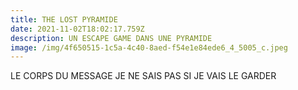 ```yaml
---
title: THE LOST PYRAMIDE
date: 2021-11-02T18:02:17.759Z
description: UN ESCAPE GAME DANS UNE PYRAMIDE
image: /img/4f650515-1c5a-4c40-8aed-f54e1e84ede6_4_5005_c.jpeg
---
```

LE CORPS DU MESSAGE JE NE SAIS PAS SI JE VAIS LE GARDER